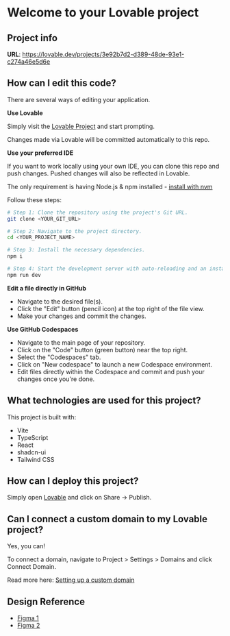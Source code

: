 # Welcome to your Lovable project

## Project info

**URL**: https://lovable.dev/projects/3e92b7d2-d389-48de-93e1-c274a46e5d6e

## How can I edit this code?

There are several ways of editing your application.

**Use Lovable**

Simply visit the [Lovable Project](https://lovable.dev/projects/3e92b7d2-d389-48de-93e1-c274a46e5d6e) and start prompting.

Changes made via Lovable will be committed automatically to this repo.

**Use your preferred IDE**

If you want to work locally using your own IDE, you can clone this repo and push changes. Pushed changes will also be reflected in Lovable.

The only requirement is having Node.js & npm installed - [install with nvm](https://github.com/nvm-sh/nvm#installing-and-updating)

Follow these steps:

```sh
# Step 1: Clone the repository using the project's Git URL.
git clone <YOUR_GIT_URL>

# Step 2: Navigate to the project directory.
cd <YOUR_PROJECT_NAME>

# Step 3: Install the necessary dependencies.
npm i

# Step 4: Start the development server with auto-reloading and an instant preview.
npm run dev
```

**Edit a file directly in GitHub**

- Navigate to the desired file(s).
- Click the "Edit" button (pencil icon) at the top right of the file view.
- Make your changes and commit the changes.

**Use GitHub Codespaces**

- Navigate to the main page of your repository.
- Click on the "Code" button (green button) near the top right.
- Select the "Codespaces" tab.
- Click on "New codespace" to launch a new Codespace environment.
- Edit files directly within the Codespace and commit and push your changes once you're done.

## What technologies are used for this project?

This project is built with:

- Vite
- TypeScript
- React
- shadcn-ui
- Tailwind CSS

## How can I deploy this project?

Simply open [Lovable](https://lovable.dev/projects/3e92b7d2-d389-48de-93e1-c274a46e5d6e) and click on Share -> Publish.

## Can I connect a custom domain to my Lovable project?

Yes, you can!

To connect a domain, navigate to Project > Settings > Domains and click Connect Domain.

Read more here: [Setting up a custom domain](https://docs.lovable.dev/tips-tricks/custom-domain#step-by-step-guide)

## Design Reference

- [Figma 1](https://www.figma.com/design/fLekv7f1RXKzm42Wn0ayDf/chair-store?node-id=0-1&p=f)
- [Figma 2](https://www.figma.com/design/8FkPFdt820oRxlGaJczf44/Randev-Business-Prototype-1?node-id=0-1&p=f)